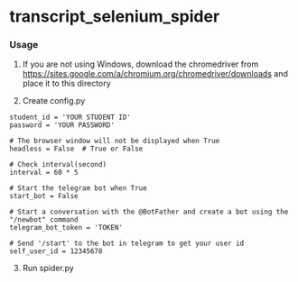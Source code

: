 # transcript_selenium_spider
### Usage
1. If you are not using Windows, download the chromedriver from <https://sites.google.com/a/chromium.org/chromedriver/downloads> and place it to this directory

2. Create config.py
```
student_id = 'YOUR STUDENT ID'
password = 'YOUR PASSWORD'

# The browser window will not be displayed when True
headless = False  # True or False

# Check interval(second)
interval = 60 * 5

# Start the telegram bot when True
start_bot = False

# Start a conversation with the @BotFather and create a bot using the "/newbot" command
telegram_bot_token = 'TOKEN'

# Send '/start' to the bot in telegram to get your user id
self_user_id = 12345678  
```
3. Run spider.py
